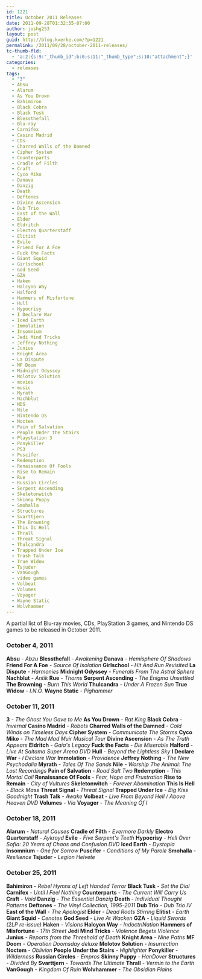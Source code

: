```yaml
---
id: 1221
title: October 2011 Releases
date: 2011-09-28T01:32:55-07:00
author: joshg253
layout: post
guid: http://blog.kverke.com/?p=1221
permalink: /2011/09/28/october-2011-releases/
tc-thumb-fld:
  - 'a:2:{s:9:"_thumb_id";b:0;s:11:"_thumb_type";s:10:"attachment";}'
categories:
  - releases
tags:
  - "3"
  - Absu
  - Alarum
  - As You Drown
  - Bahimiron
  - Black Cobra
  - Black Tusk
  - Blessthefall
  - Blu-ray
  - Carnifex
  - Casino Madrid
  - CDs
  - Charred Walls of the Damned
  - Cipher System
  - Counterparts
  - Cradle of Filth
  - Craft
  - Cyco Miko
  - Danava
  - Danzig
  - Death
  - Deftones
  - Divine Ascension
  - Dub Trio
  - East of the Wall
  - Elder
  - Eldritch
  - Electro Quarterstaff
  - Elitist
  - Evile
  - Friend For A Foe
  - Fuck the Facts
  - Giant Squid
  - Girlschool
  - God Seed
  - GZA
  - Haken
  - Halcyon Way
  - Halford
  - Hammers of Misfortune
  - Hull
  - Hypocrisy
  - I Declare War
  - Iced Earth
  - Immolation
  - Insomnium
  - Jedi Mind Tricks
  - Jeffrey Nothing
  - Junius
  - Knight Area
  - La Dispute
  - MF Doom
  - Midnight Odyssey
  - Molotov Solution
  - movies
  - music
  - Myrath
  - Nachblut
  - NDS
  - Nile
  - Nintendo DS
  - Noctem
  - Pain of Salvation
  - People Under the Stairs
  - Playstation 3
  - Ponykiller
  - PS3
  - Puscifer
  - Redemption
  - Renaissance Of Fools
  - Rise to Remain
  - Rue
  - Russian Circles
  - Serpent Ascending
  - Skeletonwitch
  - Skinny Puppy
  - Smohalla
  - Structures
  - Svarttjern
  - The Browning
  - This Is Hell
  - Thrall
  - Threat Signal
  - Thulcandra
  - Trapped Under Ice
  - Trash Talk
  - True Widow
  - Tsjuder
  - VanGough
  - video games
  - Volbeat
  - Volumes
  - Voyager
  - Wayne Static
  - Wolvhammer
---
```

A partial list of Blu-ray movies, CDs, PlayStation 3 games, and Nintendo DS games to be released in October 2011.
<!--more-->

<h3>October 4, 2011</h3>

<strong>Absu</strong> - <em>Abzu</em>
<strong>Blessthefall</strong> - <em>Awakening</em>
<strong>Danava</strong> - <em>Hemisphere Of Shadows</em>
<strong>Friend For A Foe</strong> - <em>Source Of Isolation</em>
<strong>Girlschool</strong> - <em>Hit And Run Revisited</em>
<strong>La Dispute</strong> - <em>Harmonies</em>
<strong>Midnight Odyssey</strong> - <em>Funerals From The Astral Sphere</em>
<strong>Nachblut</strong> - <em>Antik</em>
<strong>Rue</strong> - <em>Thorns</em>
<strong>Serpent Ascending</strong> - <em>The Enigma Unsettled</em>
<strong>The Browning</strong> - <em>Burn This World</em>
<strong>Thulcandra</strong> - <em>Under A Frozen Sun</em>
<strong>True Widow</strong> - <em>I.N.O.</em>
<strong>Wayne Static</strong> - <em>Pighammer</em>

<h3>October 11, 2011</h3>

<strong>3</strong> - <em>The Ghost You Gave to Me</em>
<strong>As You Drown</strong> - <em>Rat King</em>
<strong>Black Cobra</strong> - <em>Invernal</em>
<strong>Casino Madrid</strong> - <em>Robots</em>
<strong>Charred Walls of the Damned</strong> - <em>Cold Winds on Timeless Days</em>
<strong>Cipher System</strong> - <em>Communicate The Storms</em>
<strong>Cyco Miko</strong> - <em>The Mad Mad Muir Musical Tour</em>
<strong>Divine Ascension</strong> - <em>As The Truth Appears</em>
<strong>Eldritch</strong> - <em>Gaia's Legacy</em>
<strong>Fuck the Facts</strong> - <em>Die Miserable</em>
<strong>Halford</strong> - <em>Live At Saitama Super Arena DVD</em>
<strong>Hull</strong> - <em>Beyond the Lightless Sky</em>
<strong>I Declare War</strong> - <em>I Declare War</em>
<strong>Immolation</strong> - <em>Providence</em>
<strong>Jeffrey Nothing</strong> - <em>The New Psychodalia</em>
<strong>Myrath</strong> - <em>Tales Of The Sands</em>
<strong>Nile</strong> - <em>Worship The Animal: The Lost Recordings</em>
<strong>Pain of Salvation</strong> - <em>Road Salt Two</em>
<strong>Redemption</strong> - <em>This Mortal Coil</em>
<strong>Renaissance Of Fools</strong> - <em>Fear, Hope and Frustration</em>
<strong>Rise to Remain</strong> - <em>City of Vultures</em>
<strong>Skeletonwitch</strong> - <em>Forever Abomination</em>
<strong>This Is Hell</strong> - <em>Black Mass</em>
<strong>Threat Signal</strong> - <em>Threat Signal</em>
<strong>Trapped Under Ice</strong> - <em>Big Kiss Goodnight</em>
<strong>Trash Talk</strong> - <em>Awake</em>
<strong>Volbeat</strong> - <em>Live From Beyond Hell / Above Heaven DVD</em>
<strong>Volumes</strong> - <em>Via</em>
<strong>Voyager</strong> - <em>The Meaning Of I</em>

<h3>October 18, 2011</h3>

<strong>Alarum</strong> - <em>Natural Causes</em>
<strong>Cradle of Filth</strong> - <em>Evermore Darkly</em>
<strong>Electro Quarterstaff</strong> - <em>Aykroyd</em>
<strong>Evile</strong> - <em>Five Serpent's Teeth</em>
<strong>Hypocrisy</strong> - <em>Hell Over Sofia: 20 Years of Chaos and Confusion DVD</em>
<strong>Iced Earth</strong> - <em>Dystopia</em>
<strong>Insomnium</strong> - <em>One for Sorrow</em>
<strong>Puscifer</strong> - <em>Conditions of My Parole</em>
<strong>Smohalla</strong> - <em>Resilience</em>
<strong>Tsjuder</strong> - <em>Legion Helvete</em>

<h3>October 25, 2011</h3>

<strong>Bahimiron</strong> - <em>Rebel Hymns of Left Handed Terror</em>
<strong>Black Tusk</strong> - <em>Set the Dial</em>
<strong>Carnifex</strong> - <em>Until I Feel Nothing</em>
<strong>Counterparts</strong> - <em>The Current Will Carry Us</em>
<strong>Craft</strong> - <em>Void</em>
<strong>Danzig</strong> - <em>The Essential Danzig</em>
<strong>Death</strong> - <em>Individual Thought Patterns</em>
<strong>Deftones</strong> - <em>The Vinyl Collection, 1995-2011</em>
<strong>Dub Trio</strong> - <em>Dub Trio IV</em>
<strong>East of the Wall</strong> - <em>The Apologist</em>
<strong>Elder</strong> - <em>Dead Roots Stirring</em>
<strong>Elitist</strong> - <em>Earth</em>
<strong>Giant Squid</strong> - <em>Cenotes</em>
<strong>God Seed</strong> - <em>Live At Wacken</em>
<strong>GZA</strong> - <em>Liquid Swords (2LP re-issue)</em>
<strong>Haken</strong> - <em>Visions</em>
<strong>Halcyon Way</strong> - <em>IndoctriNation</em>
<strong>Hammers of Misfortune</strong> - <em>17th Street</em>
<strong>Jedi Mind Tricks</strong> - <em>Violence Begets Violence</em>
<strong>Junius</strong> - <em>Reports from the Threshold of Death</em>
<strong>Knight Area</strong> - <em>Nine Paths</em>
<strong>MF Doom</strong> - <em>Operation Doomsday deluxe</em>
<strong>Molotov Solution</strong> - <em>Insurrection</em>
<strong>Noctem</strong> - <em>Oblivion</em>
<strong>People Under the Stairs</strong> - <em>Highlighter</em>
<strong>Ponykiller</strong> - <em>Wilderness</em>
<strong>Russian Circles</strong> - <em>Empros</em>
<strong>Skinny Puppy</strong> - <em>HanDover</em>
<strong>Structures</strong> - <em>Divided By</em>
<strong>Svarttjern</strong> - <em>Towards The Ultimate</em>
<strong>Thrall</strong> - <em>Vermin to the Earth</em>
<strong>VanGough</strong> - <em>Kingdom Of Ruin</em>
<strong>Wolvhammer</strong> - <em>The Obsidian Plains</em>